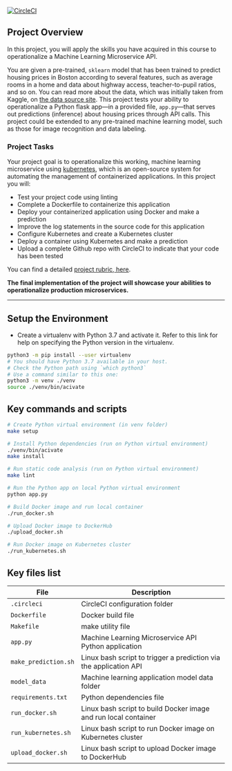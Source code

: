 [![CircleCI](https://dl.circleci.com/status-badge/img/gh/avneeshverma1234/udacitymachinelearningsubmission/tree/main.svg?style=svg)](https://dl.circleci.com/status-badge/redirect/gh/avneeshverma1234/udacitymachinelearningsubmission/tree/main)

## Project Overview

In this project, you will apply the skills you have acquired in this course to operationalize a Machine Learning Microservice API. 

You are given a pre-trained, `sklearn` model that has been trained to predict housing prices in Boston according to several features, such as average rooms in a home and data about highway access, teacher-to-pupil ratios, and so on. You can read more about the data, which was initially taken from Kaggle, on [the data source site](https://www.kaggle.com/c/boston-housing). This project tests your ability to operationalize a Python flask app—in a provided file, `app.py`—that serves out predictions (inference) about housing prices through API calls. This project could be extended to any pre-trained machine learning model, such as those for image recognition and data labeling.

### Project Tasks

Your project goal is to operationalize this working, machine learning microservice using [kubernetes](https://kubernetes.io/), which is an open-source system for automating the management of containerized applications. In this project you will:
* Test your project code using linting
* Complete a Dockerfile to containerize this application
* Deploy your containerized application using Docker and make a prediction
* Improve the log statements in the source code for this application
* Configure Kubernetes and create a Kubernetes cluster
* Deploy a container using Kubernetes and make a prediction
* Upload a complete Github repo with CircleCI to indicate that your code has been tested

You can find a detailed [project rubric, here](https://review.udacity.com/#!/rubrics/2576/view).

**The final implementation of the project will showcase your abilities to operationalize production microservices.**

---

## Setup the Environment

* Create a virtualenv with Python 3.7 and activate it. Refer to this link for help on specifying the Python version in the virtualenv. 
```bash
python3 -m pip install --user virtualenv
# You should have Python 3.7 available in your host. 
# Check the Python path using `which python3`
# Use a command similar to this one:
python3 -m venv ./venv
source ./venv/bin/acivate
```

## Key commands and scripts
```bash
# Create Python virtual environment (in venv folder)
make setup

# Install Python dependencies (run on Python virtual environment)
./venv/bin/acivate
make install

# Run static code analysis (run on Python virtual environment)
make lint

# Run the Python app on local Python virtual environment
python app.py

# Build Docker image and run local container
./run_docker.sh

# Upload Docker image to DockerHub
./upload_docker.sh

# Run Docker image on Kubernetes cluster
./run_kubernetes.sh

```

## Key files list
| File  | Description |
| ------------- | ------------- |
| `.circleci`  | CircleCI configuration folder  |
| `Dockerfile`  | Docker build file  |
| `Makefile`  | make utility file |
| `app.py`  | Machine Learning Microservice API Python application |
| `make_prediction.sh`  | Linux bash script to trigger a prediction via the application API |
| `model_data`  | Machine learning application model data folder |
| `requirements.txt`  | Python dependencies file |
| `run_docker.sh`  | Linux bash script to build Docker image and run local container |
| `run_kubernetes.sh`  | Linux bash script to run Docker image on Kubernetes cluster |
| `upload_docker.sh`  | Linux bash script to upload Docker image to DockerHub |
